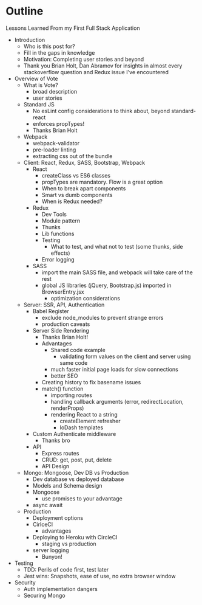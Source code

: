 # Outline

Lessons Learned From my First Full Stack Application

- Introduction
    + Who is this post for?
    + Fill in the gaps in knowledge
    + Motivation: Completing user stories and beyond
    + Thank you Brian Holt, Dan Abramov for insights in almost every stackoverflow question and Redux issue I've encountered
- Overview of Vote
    + What is Vote?
        * broad description
        * user stories
    + Standard JS
        * No esLint config considerations to think about, beyond standard-react
        * enforces propTypes!
        * Thanks Brian Holt
    + Webpack
        * webpack-validator
        * pre-loader linting
        * extracting css out of the bundle
    + Client: React, Redux, SASS, Bootstrap, Webpack
        * React
            - createClass vs ES6 classes
            - propTypes are mandatory. Flow is a great option
            - When to break apart components
            - Smart vs dumb components
            - When is Redux needed?
        * Redux
            - Dev Tools
            - Module pattern
            - Thunks
            - Lib functions
            - Testing
                + What to test, and what not to test (some thunks, side effects)
            - Error logging
        * SASS
            - import the main SASS file, and webpack will take care of the rest
            - global JS libraries (jQuery, Bootstrap.js) imported in BrowserEntry.jsx
                + optimization considerations
    + Server: SSR, API, Authentication
        * Babel Register
            - exclude node_modules to prevent strange errors
            - production caveats
        * Server Side Rendering
            - Thanks Brian Holt!
            - Advantages
                + Shared code example
                    * validating form values on the client and server using same code
                + much faster initial page loads for slow connections
                + better SEO
            - Creating history to fix basename issues
            - match() function
                + importing routes
                + handling callback arguments (error, redirectLocation, renderProps)
                + rendering React to a string
                    * createElement refresher
                    * loDash templates
        * Custom Authenticate middleware
            - Thanks bro
        * API
            - Express routes
            - CRUD: get, post, put, delete
            - API Design
    + Mongo: Mongoose, Dev DB vs Production
        * Dev database vs deployed database
        * Models and Schema design
        * Mongoose
            - use promises to your advantage
        * async await
    + Production
        * Deployment options
        * CirlceCI
            - advantages
        * Deploying to Heroku with CircleCI
            - staging vs production
        * server logging
            - Bunyon!
-  Testing
    +  TDD: Perils of code first, test later
    +  Jest wins: Snapshots, ease of use, no extra browser window
-  Security
    +  Auth implementation dangers
    +  Securing Mongo
